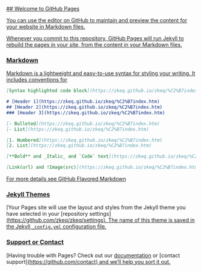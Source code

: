 [## Welcome to GitHub Pages](https://zkeq.github.io/zkeq/%C2%B7index.htm)

[You can use the editor on GitHub to maintain and preview the content for your website in Markdown files.](https://zkeq.github.io/zkeq/%C2%B7index.htm)

[Whenever you commit to this repository, GitHub Pages will run Jekyll to rebuild the pages in your site, from the content in your Markdown files.](https://zkeq.github.io/zkeq/%C2%B7index.htm)

### [Markdown](https://zkeq.github.io/zkeq/%C2%B7index.htm)

[Markdown is a lightweight and easy-to-use syntax for styling your writing. It includes conventions for](https://zkeq.github.io/zkeq/%C2%B7index.htm)

```markdown
[Syntax highlighted code block](https://zkeq.github.io/zkeq/%C2%B7index.htm)

# [Header 1](https://zkeq.github.io/zkeq/%C2%B7index.htm)
## [Header 2](https://zkeq.github.io/zkeq/%C2%B7index.htm)
### [Header 3](https://zkeq.github.io/zkeq/%C2%B7index.htm)

[- Bulleted](https://zkeq.github.io/zkeq/%C2%B7index.htm)
[- List](https://zkeq.github.io/zkeq/%C2%B7index.htm)

[1. Numbered](https://zkeq.github.io/zkeq/%C2%B7index.htm)
[2. List](https://zkeq.github.io/zkeq/%C2%B7index.htm)

[**Bold** and _Italic_ and `Code` text](https://zkeq.github.io/zkeq/%C2%B7index.htm)

[Link(url) and !Image(src)](https://zkeq.github.io/zkeq/%C2%B7index.htm)
```

[For more details see GitHub Flavored Markdown](https://zkeq.github.io/zkeq/%C2%B7index.htm)
### [Jekyll Themes](https://zkeq.github.io/zkeq/%C2%B7index.htm)

[Your Pages site will use the layout and styles from the Jekyll theme you have selected in your [repository settings][(https://github.com/zkeq/zkeq/settings). The name of this theme is saved in the Jekyll `_config.yml` configuration file.](https://zkeq.github.io/zkeq/%C2%B7index.htm)

### [Support or Contact](https://zkeq.github.io/zkeq/%C2%B7index.htm)

[Having trouble with Pages? Check out our [documentation](https://help.github.com/categories/github-pages-basics/) or [contact support][(https://github.com/contact) and we’ll help you sort it out.](https://zkeq.github.io/zkeq/%C2%B7index.htm)
